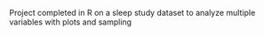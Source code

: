 Project completed in R on a sleep study dataset to analyze multiple variables with plots and sampling
